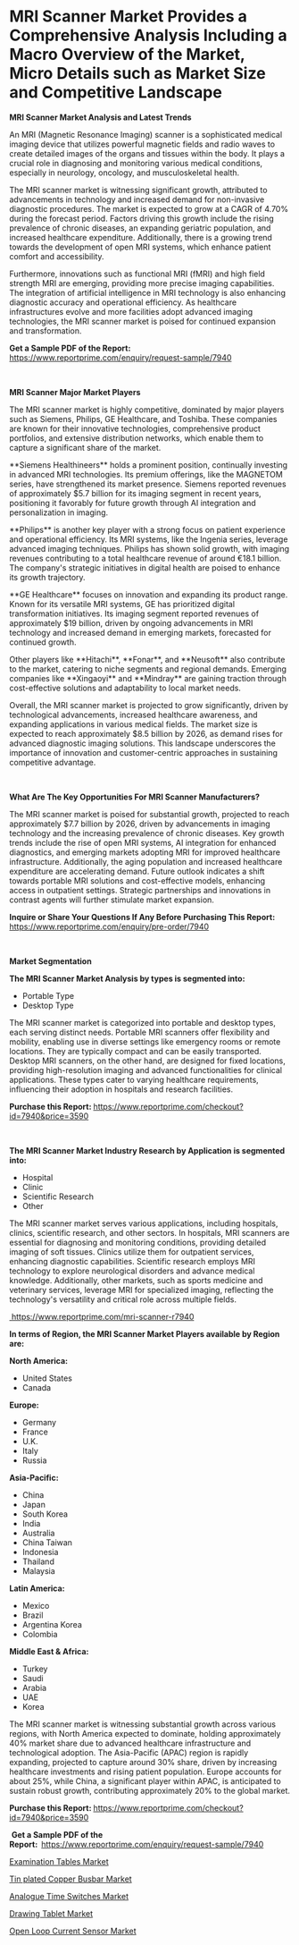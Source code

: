 <p><h1>MRI Scanner Market Provides a Comprehensive Analysis Including a Macro Overview of the Market, Micro Details such as Market Size and Competitive Landscape</h1></p><p><strong>MRI Scanner Market Analysis and Latest Trends</strong></p>
<p><p>An MRI (Magnetic Resonance Imaging) scanner is a sophisticated medical imaging device that utilizes powerful magnetic fields and radio waves to create detailed images of the organs and tissues within the body. It plays a crucial role in diagnosing and monitoring various medical conditions, especially in neurology, oncology, and musculoskeletal health.</p><p>The MRI scanner market is witnessing significant growth, attributed to advancements in technology and increased demand for non-invasive diagnostic procedures. The market is expected to grow at a CAGR of 4.70% during the forecast period. Factors driving this growth include the rising prevalence of chronic diseases, an expanding geriatric population, and increased healthcare expenditure. Additionally, there is a growing trend towards the development of open MRI systems, which enhance patient comfort and accessibility.</p><p>Furthermore, innovations such as functional MRI (fMRI) and high field strength MRI are emerging, providing more precise imaging capabilities. The integration of artificial intelligence in MRI technology is also enhancing diagnostic accuracy and operational efficiency. As healthcare infrastructures evolve and more facilities adopt advanced imaging technologies, the MRI scanner market is poised for continued expansion and transformation.</p></p>
<p><strong>Get a Sample PDF of the Report:&nbsp;</strong> <a href="https://www.reportprime.com/enquiry/request-sample/7940?utm_campaign=1874&utm_medium=2&utm_source=Github&utm_content=ia&utm_term=25122024&utm_id=mri-scanner">https://www.reportprime.com/enquiry/request-sample/7940</a></p>
<p>&nbsp;</p>
<p><strong>MRI Scanner Major Market Players</strong></p>
<p><p>The MRI scanner market is highly competitive, dominated by major players such as Siemens, Philips, GE Healthcare, and Toshiba. These companies are known for their innovative technologies, comprehensive product portfolios, and extensive distribution networks, which enable them to capture a significant share of the market.</p><p>**Siemens Healthineers** holds a prominent position, continually investing in advanced MRI technologies. Its premium offerings, like the MAGNETOM series, have strengthened its market presence. Siemens reported revenues of approximately $5.7 billion for its imaging segment in recent years, positioning it favorably for future growth through AI integration and personalization in imaging.</p><p>**Philips** is another key player with a strong focus on patient experience and operational efficiency. Its MRI systems, like the Ingenia series, leverage advanced imaging techniques. Philips has shown solid growth, with imaging revenues contributing to a total healthcare revenue of around €18.1 billion. The company's strategic initiatives in digital health are poised to enhance its growth trajectory.</p><p>**GE Healthcare** focuses on innovation and expanding its product range. Known for its versatile MRI systems, GE has prioritized digital transformation initiatives. Its imaging segment reported revenues of approximately $19 billion, driven by ongoing advancements in MRI technology and increased demand in emerging markets, forecasted for continued growth.</p><p>Other players like **Hitachi**, **Fonar**, and **Neusoft** also contribute to the market, catering to niche segments and regional demands. Emerging companies like **Xingaoyi** and **Mindray** are gaining traction through cost-effective solutions and adaptability to local market needs.</p><p>Overall, the MRI scanner market is projected to grow significantly, driven by technological advancements, increased healthcare awareness, and expanding applications in various medical fields. The market size is expected to reach approximately $8.5 billion by 2026, as demand rises for advanced diagnostic imaging solutions. This landscape underscores the importance of innovation and customer-centric approaches in sustaining competitive advantage.</p></p>
<p>&nbsp;</p>
<p><strong>What Are The Key Opportunities For MRI Scanner Manufacturers?</strong></p>
<p><p>The MRI scanner market is poised for substantial growth, projected to reach approximately $7.7 billion by 2026, driven by advancements in imaging technology and the increasing prevalence of chronic diseases. Key growth trends include the rise of open MRI systems, AI integration for enhanced diagnostics, and emerging markets adopting MRI for improved healthcare infrastructure. Additionally, the aging population and increased healthcare expenditure are accelerating demand. Future outlook indicates a shift towards portable MRI solutions and cost-effective models, enhancing access in outpatient settings. Strategic partnerships and innovations in contrast agents will further stimulate market expansion.</p></p>
<p><strong>Inquire or Share Your Questions If Any Before Purchasing This Report:</strong> <a href="https://www.reportprime.com/enquiry/pre-order/7940?utm_campaign=1874&utm_medium=2&utm_source=Github&utm_content=ia&utm_term=25122024&utm_id=mri-scanner">https://www.reportprime.com/enquiry/pre-order/7940</a></p>
<p>&nbsp;</p>
<p><strong>Market Segmentation</strong></p>
<p><strong>The MRI Scanner Market Analysis by types is segmented into:</strong></p>
<p><ul><li>Portable Type</li><li>Desktop Type</li></ul></p>
<p><p>The MRI scanner market is categorized into portable and desktop types, each serving distinct needs. Portable MRI scanners offer flexibility and mobility, enabling use in diverse settings like emergency rooms or remote locations. They are typically compact and can be easily transported. Desktop MRI scanners, on the other hand, are designed for fixed locations, providing high-resolution imaging and advanced functionalities for clinical applications. These types cater to varying healthcare requirements, influencing their adoption in hospitals and research facilities.</p></p>
<p><strong>Purchase this Report:&nbsp;</strong><a href="https://www.reportprime.com/checkout?id=7940&price=3590&utm_campaign=1874&utm_medium=2&utm_source=Github&utm_content=ia&utm_term=25122024&utm_id=mri-scanner">https://www.reportprime.com/checkout?id=7940&price=3590</a></p>
<p>&nbsp;</p>
<p><strong>The MRI Scanner Market Industry Research by Application is segmented into:</strong></p>
<p><ul><li>Hospital</li><li>Clinic</li><li>Scientific Research</li><li>Other</li></ul></p>
<p><p>The MRI scanner market serves various applications, including hospitals, clinics, scientific research, and other sectors. In hospitals, MRI scanners are essential for diagnosing and monitoring conditions, providing detailed imaging of soft tissues. Clinics utilize them for outpatient services, enhancing diagnostic capabilities. Scientific research employs MRI technology to explore neurological disorders and advance medical knowledge. Additionally, other markets, such as sports medicine and veterinary services, leverage MRI for specialized imaging, reflecting the technology's versatility and critical role across multiple fields.</p></p>
<p><a href="https://www.reportprime.com/mri-scanner-r7940?utm_campaign=1874&utm_medium=2&utm_source=Github&utm_content=ia&utm_term=25122024&utm_id=mri-scanner">&nbsp;https://www.reportprime.com/mri-scanner-r7940</a></p>
<p><strong>In terms of Region, the MRI Scanner Market Players available by Region are:</strong></p>
<p>
    <p> <strong> North America: </strong>
        <ul>
            <li>United States</li>
            <li>Canada</li>
        </ul>
        </p> 
    <p> <strong> Europe: </strong>
        <ul>
            <li>Germany</li>
            <li>France</li>
            <li>U.K.</li>
            <li>Italy</li>
            <li>Russia</li>
        </ul>
        </p> 
    <p> <strong> Asia-Pacific: </strong>
        <ul>
            <li>China</li>
            <li>Japan</li>
            <li>South Korea</li>
            <li>India</li>
            <li>Australia</li>
            <li>China Taiwan</li>
            <li>Indonesia</li>
            <li>Thailand</li>
            <li>Malaysia</li>
        </ul>
        </p> 
    <p> <strong> Latin America: </strong>
        <ul>
            <li>Mexico</li>
            <li>Brazil</li>
            <li>Argentina Korea</li>
            <li>Colombia</li>
        </ul>
        </p> 
    <p> <strong> Middle East & Africa: </strong>
        <ul>
            <li>Turkey</li>
            <li>Saudi</li>
            <li>Arabia</li>
            <li>UAE</li>
            <li>Korea</li>
        </ul>
    </p>
    </p>
<p><p>The MRI scanner market is witnessing substantial growth across various regions, with North America expected to dominate, holding approximately 40% market share due to advanced healthcare infrastructure and technological adoption. The Asia-Pacific (APAC) region is rapidly expanding, projected to capture around 30% share, driven by increasing healthcare investments and rising patient population. Europe accounts for about 25%, while China, a significant player within APAC, is anticipated to sustain robust growth, contributing approximately 20% to the global market.</p></p>
<p><strong>Purchase this Report: </strong><a href="https://www.reportprime.com/checkout?id=7940&price=3590&utm_campaign=1874&utm_medium=2&utm_source=Github&utm_content=ia&utm_term=25122024&utm_id=mri-scanner">https://www.reportprime.com/checkout?id=7940&price=3590</a></p>
<p>&nbsp;<strong>Get a Sample PDF of the Report:&nbsp;&nbsp;</strong><a href="https://www.reportprime.com/enquiry/request-sample/7940?utm_campaign=1874&utm_medium=2&utm_source=Github&utm_content=ia&utm_term=25122024&utm_id=mri-scanner">https://www.reportprime.com/enquiry/request-sample/7940</a></p>
<p><strong></strong></p>
<p><p><a href="https://github.com/ChiragRP21/Market-Research-Report-List-6/blob/main/examination-tables-market.md?utm_campaign=1874&utm_medium=2&utm_source=Github&utm_content=ia&utm_term=25122024&utm_id=mri-scanner">Examination Tables Market</a></p><p><a href="https://www.linkedin.com/pulse/tin-plated-copper-busbar-market-growth-competitive-landscape-g2ghf?utm_campaign=1874&utm_medium=2&utm_source=Github&utm_content=ia&utm_term=25122024&utm_id=mri-scanner">Tin plated Copper Busbar Market</a></p><p><a href="https://www.linkedin.com/pulse/a-mkt-nova-vc8zf?utm_campaign=1874&utm_medium=2&utm_source=Github&utm_content=ia&utm_term=25122024&utm_id=mri-scanner">Analogue Time Switches Market</a></p><p><a href="https://www.linkedin.com/pulse/robust-growth-anticipate-mark-research-arqpf?utm_campaign=1874&utm_medium=2&utm_source=Github&utm_content=ia&utm_term=25122024&utm_id=mri-scanner">Drawing Tablet Market</a></p><p><a href="https://www.linkedin.com/pulse/rev-athenaur-okk4f?utm_campaign=1874&utm_medium=2&utm_source=Github&utm_content=ia&utm_term=25122024&utm_id=mri-scanner">Open Loop Current Sensor Market</a></p></p>